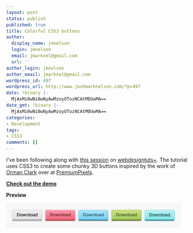 ```yaml
---
layout: post
status: publish
published: true
title: Colorful CSS3 buttons
author:
  display_name: jmnelson
  login: jmnelson
  email: jmarknel@gmail.com
  url: ''
author_login: jmnelson
author_email: jmarknel@gmail.com
wordpress_id: 497
wordpress_url: http://www.joshmarknelson.com/?p=497
date: !binary |-
  MjAxMi0wNi0wNyAwMzoyOTozNCAtMDUwMA==
date_gmt: !binary |-
  MjAxMi0wNi0wNyAwMzoyOTozNCAtMDUwMA==
categories:
- Development
tags:
- CSS3
comments: []
---
```

<p>I've been following along with <a title="Link to session on webdesigntuts+ " href="http://webdesign.tutsplus.com/sessions/bringing-premium-pixels-to-life/">this session</a> on <a title="Link to webdesigntuts+" href="http://webdesign.tutsplus.com/">webdesigntuts+</a>. The tutorial uses CSS3 to create some chunky 3D buttons inspired by the work of <a title="Link to ormanclark.com" href="http://www.ormanclark.com/">Orman Clark</a> over at <a title="Link to Premium Pixels" href="http://www.premiumpixels.com/">PremiumPixels</a>.<strong> </strong></p>
<p><strong><a title="Link to CSS3 buttons demo." href="http://www.joshmarknelson.com/examples/buttons/#">Check out the demo</a></strong></p>
<p><strong>Preview</strong></p>
<p><img class="aligncenter size-full wp-image-499" title="www.joshmarknelson.com_examples_buttons_#" src="/assets/uploads/2012/06/www.joshmarknelson.com_examples_buttons_.png" alt="A screenshot of colorful CSS3 buttons." width="476" height="67" /></p>
<p>&nbsp;</p>
<p><strong><br />
</strong></p>
